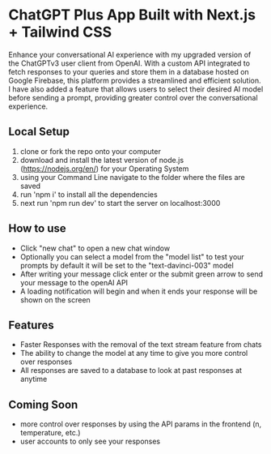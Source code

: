 # ChatGPT Plus App Built with Next.js + Tailwind CSS

Enhance your conversational AI experience with my upgraded version of the ChatGPTv3 user client from OpenAI. With a custom API integrated to fetch responses to your queries and store them in a database hosted on Google Firebase, this platform provides a streamlined and efficient solution. I have also added a feature that allows users to select their desired AI model before sending a prompt, providing greater control over the conversational experience.

## Local Setup
1. clone or fork the repo onto your computer
2. download and install the latest version of node.js (https://nodejs.org/en/) for your Operating System
3. using your Command Line navigate to the folder where the files are saved
4. run 'npm i' to install all the dependencies
5. next run 'npm run dev' to start the server on localhost:3000

## How to use 
- Click "new chat" to open a new chat window
- Optionally you can select a model from the "model list" to test your prompts by default it will be set to the "text-davinci-003" model
- After writing your message click enter or the submit green arrow to send your message to the openAI API 
- A loading notification will begin and when it ends your response will be shown on the screen 

## Features
- Faster Responses with the removal of the text stream feature from chats
- The ability to change the model at any time to give you more control over responses
- All responses are saved to a database to look at past responses at anytime

## Coming Soon
- more control over responses by using the API params in the frontend (n, temperature, etc.)
- user accounts to only see your responses
